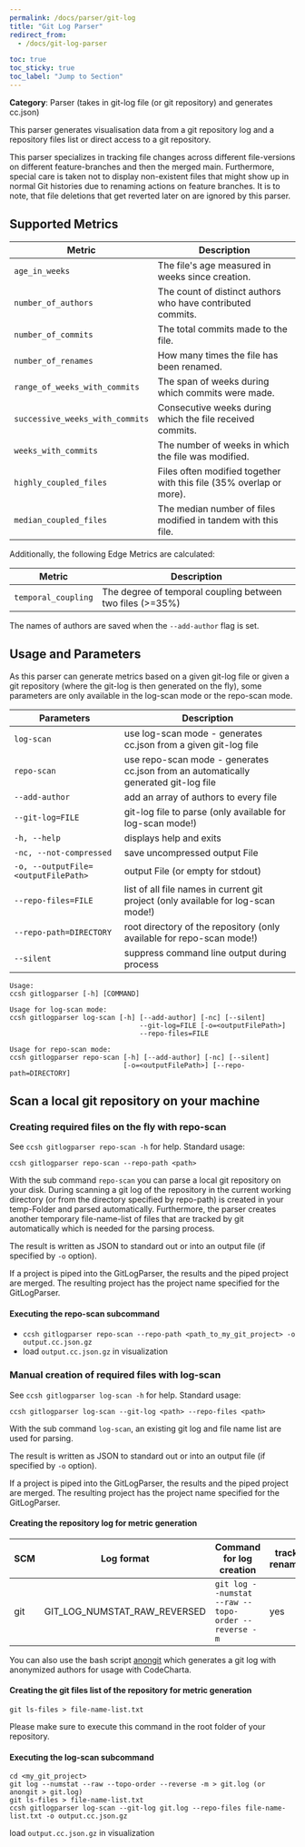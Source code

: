```yaml
---
permalink: /docs/parser/git-log
title: "Git Log Parser"
redirect_from:
  - /docs/git-log-parser

toc: true
toc_sticky: true
toc_label: "Jump to Section"
---
```


**Category**: Parser (takes in git-log file (or git repository) and generates cc.json)

This parser generates visualisation data from a git repository log and a repository files list or direct access to a git repository.

This parser specializes in tracking file changes across different file-versions on different feature-branches and then the merged main. Furthermore, special care is taken not to display non-existent files that might show up in normal Git histories due to renaming actions on feature branches. It is to note, that file deletions that get reverted later on are ignored by this parser.

## Supported Metrics

| Metric                          | Description                                                         |
| ------------------------------- | ------------------------------------------------------------------- |
| `age_in_weeks`                  | The file's age measured in weeks since creation.                    |
| `number_of_authors`             | The count of distinct authors who have contributed commits.         |
| `number_of_commits`             | The total commits made to the file.                                 |
| `number_of_renames`             | How many times the file has been renamed.                           |
| `range_of_weeks_with_commits`   | The span of weeks during which commits were made.                   |
| `successive_weeks_with_commits` | Consecutive weeks during which the file received commits.           |
| `weeks_with_commits`            | The number of weeks in which the file was modified.                 |
| `highly_coupled_files`          | Files often modified together with this file (35% overlap or more). |
| `median_coupled_files`          | The median number of files modified in tandem with this file.       |

Additionally, the following Edge Metrics are calculated:

| Metric              | Description                                               |
| ------------------- | --------------------------------------------------------- |
| `temporal_coupling` | The degree of temporal coupling between two files (>=35%) |

The names of authors are saved when the `--add-author` flag is set.

## Usage and Parameters

As this parser can generate metrics based on a given git-log file or given a git repository (where the git-log is then generated on the fly), some parameters are only available in the log-scan mode or the repo-scan mode.

| Parameters                          | Description                                                                         |
| ----------------------------------- | ----------------------------------------------------------------------------------- |
| `log-scan`                          | use log-scan mode - generates cc.json from a given git-log file                     |
| `repo-scan`                         | use repo-scan mode - generates cc.json from an automatically generated git-log file |
| `--add-author`                      | add an array of authors to every file                                               |
| `--git-log=FILE`                    | git-log file to parse (only available for log-scan mode!)                           |
| `-h, --help`                        | displays help and exits                                                             |
| `-nc, --not-compressed`             | save uncompressed output File                                                       |
| `-o, --outputFile=<outputFilePath>` | output File (or empty for stdout)                                                   |
| `--repo-files=FILE `                | list of all file names in current git project (only available for log-scan mode!)   |
| `--repo-path=DIRECTORY`             | root directory of the repository (only available for repo-scan mode!)               |
| `--silent`                          | suppress command line output during process                                         |

```
Usage:
ccsh gitlogparser [-h] [COMMAND]

Usage for log-scan mode:
ccsh gitlogparser log-scan [-h] [--add-author] [-nc] [--silent]
                                --git-log=FILE [-o=<outputFilePath>]
                                --repo-files=FILE

Usage for repo-scan mode:
ccsh gitlogparser repo-scan [-h] [--add-author] [-nc] [--silent]
                            [-o=<outputFilePath>] [--repo-path=DIRECTORY]

```

## Scan a local git repository on your machine

### Creating required files on the fly with repo-scan

See `ccsh gitlogparser repo-scan -h` for help. Standard usage:

```
ccsh gitlogparser repo-scan --repo-path <path>
```

With the sub command `repo-scan` you can parse a local git repository on your disk. During scanning a git log of the
repository in the current working directory (or from the directory specified by repo-path) is created in your
temp-Folder and parsed automatically. Furthermore, the parser creates another temporary file-name-list of files that are
tracked by git automatically which is needed for the parsing process.

The result is written as JSON to standard out or into an output file (if specified by `-o` option).

If a project is piped into the GitLogParser, the results and the piped project are merged.
The resulting project has the project name specified for the GitLogParser.

#### Executing the repo-scan subcommand

- `ccsh gitlogparser repo-scan --repo-path <path_to_my_git_project> -o output.cc.json.gz`
- load `output.cc.json.gz` in visualization

### Manual creation of required files with log-scan

See `ccsh gitlogparser log-scan -h` for help. Standard usage:

```
ccsh gitlogparser log-scan --git-log <path> --repo-files <path>
```

With the sub command `log-scan`, an existing git log and file name list are used for parsing.

The result is written as JSON to standard out or into an output file (if specified by `-o` option).

If a project is piped into the GitLogParser, the results and the piped project are merged.
The resulting project has the project name specified for the GitLogParser.

#### Creating the repository log for metric generation

| SCM | Log format                   | Command for log creation                            | tracks renames | ignores deleted files | supports code churn |
| --- | ---------------------------- | --------------------------------------------------- | -------------- | --------------------- | ------------------- |
| git | GIT_LOG_NUMSTAT_RAW_REVERSED | `git log --numstat --raw --topo-order --reverse -m` | yes            | yes                   | yes                 |

You can also use the bash
script [anongit](https://github.com/MaibornWolff/codecharta/blob/main/analysis/import/GitLogParser/src/main/dist/anongit)
which generates a git log with anonymized authors for usage with CodeCharta.

#### Creating the git files list of the repository for metric generation

```
git ls-files > file-name-list.txt
```

Please make sure to execute this command in the root folder of your repository.

#### Executing the log-scan subcommand

```
cd <my_git_project>
git log --numstat --raw --topo-order --reverse -m > git.log (or anongit > git.log)
git ls-files > file-name-list.txt
ccsh gitlogparser log-scan --git-log git.log --repo-files file-name-list.txt -o output.cc.json.gz
```

load `output.cc.json.gz` in visualization

